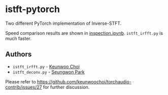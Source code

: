 # istft-pytorch
Two different PyTorch implementation of Inverse-STFT.

Speed comparison results are shown in [inspection.ipynb](./inspection.ipynb).
`istft_irfft.py` is much faster.

## Authors
- `istft_irfft.py`  - [Keunwoo Choi](https://github.com/keunwoochoi)
- `istft_deconv.py`  - [Seungwon Park](https://github.com/seungwonpark)

Please refer to https://github.com/keunwoochoi/torchaudio-contrib/issues/27 for further discussion.
